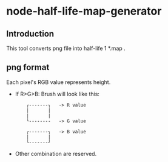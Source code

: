 # node-half-life-map-generator

## Introduction

This tool converts png file into half-life 1 *.map .

## png format

Each pixel's RGB value represents height.

* If R>G>B:
    Brush will look like this:
    ```
        ┌-------┐   -> R value
        |       |
        |       |
        └--------   -> G value
        
        ┌-------┐   -> B value
        |       |
        └-------┘
    ```
 
 * Other combination are reserved.